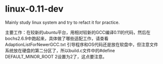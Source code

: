 # linux-0.11-dev

Mainly study linux system and try to refact it for practice.

主要工作：在较新的ubuntu平台，用相对较新的GCC编译0.11的代码，然后在bochs2.6.9中跑起来，具体做了哪些适配工作，请查看AdaptionListForNewerGCC.txt
         引导程序和OS代码还是放在软盘中，但注意文件系统放在硬盘的第二分区了，所以build.c文件中的#define DEFAULT_MINOR_ROOT 2设置为2了，这点要注意。

